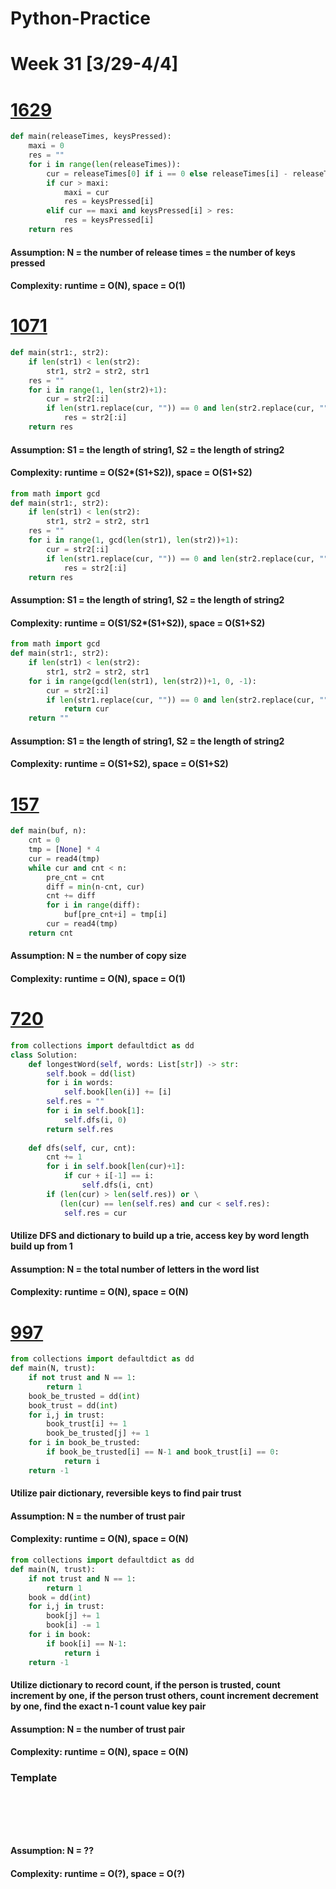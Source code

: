 # Python-Practice

# Week 31 [3/29-4/4]

# [1629](https://leetcode.com/problems/slowest-key/)
```python
def main(releaseTimes, keysPressed):
    maxi = 0
    res = ""
    for i in range(len(releaseTimes)):
        cur = releaseTimes[0] if i == 0 else releaseTimes[i] - releaseTimes[i-1]
        if cur > maxi:
            maxi = cur
            res = keysPressed[i]
        elif cur == maxi and keysPressed[i] > res:
            res = keysPressed[i]
    return res
```
#### Assumption: N = the number of release times = the number of keys pressed
#### Complexity: runtime = O(N), space = O(1)

# [1071](https://leetcode.com/problems/greatest-common-divisor-of-strings/)
```python
def main(str1:, str2):
    if len(str1) < len(str2):
        str1, str2 = str2, str1
    res = ""
    for i in range(1, len(str2)+1):
        cur = str2[:i]
        if len(str1.replace(cur, "")) == 0 and len(str2.replace(cur, "")) == 0:
            res = str2[:i]
    return res
```
#### Assumption: S1 = the length of string1, S2 = the length of string2
#### Complexity: runtime = O(S2*(S1+S2)), space = O(S1+S2)
```python
from math import gcd
def main(str1:, str2):
    if len(str1) < len(str2):
        str1, str2 = str2, str1
    res = ""
    for i in range(1, gcd(len(str1), len(str2))+1):
        cur = str2[:i]
        if len(str1.replace(cur, "")) == 0 and len(str2.replace(cur, "")) == 0:
            res = str2[:i]
    return res
```
#### Assumption: S1 = the length of string1, S2 = the length of string2
#### Complexity: runtime = O(S1/S2*(S1+S2)), space = O(S1+S2)
```python
from math import gcd
def main(str1:, str2):
    if len(str1) < len(str2):
        str1, str2 = str2, str1
    for i in range(gcd(len(str1), len(str2))+1, 0, -1):
        cur = str2[:i]
        if len(str1.replace(cur, "")) == 0 and len(str2.replace(cur, "")) == 0:
            return cur
    return ""
```
#### Assumption: S1 = the length of string1, S2 = the length of string2
#### Complexity: runtime = O(S1+S2), space = O(S1+S2)

# [157](https://leetcode.com/problems/read-n-characters-given-read4/)
```python
def main(buf, n):
    cnt = 0
    tmp = [None] * 4
    cur = read4(tmp)
    while cur and cnt < n:
        pre_cnt = cnt
        diff = min(n-cnt, cur)
        cnt += diff
        for i in range(diff):
            buf[pre_cnt+i] = tmp[i]
        cur = read4(tmp)
    return cnt
```
#### Assumption: N = the number of copy size
#### Complexity: runtime = O(N), space = O(1)

# [720](https://leetcode.com/problems/longest-word-in-dictionary/)
```python
from collections import defaultdict as dd
class Solution:
    def longestWord(self, words: List[str]) -> str:
        self.book = dd(list)
        for i in words:
            self.book[len(i)] += [i]
        self.res = ""
        for i in self.book[1]:
            self.dfs(i, 0)
        return self.res
    
    def dfs(self, cur, cnt):
        cnt += 1
        for i in self.book[len(cur)+1]:
            if cur + i[-1] == i:
                self.dfs(i, cnt)
        if (len(cur) > len(self.res)) or \
           (len(cur) == len(self.res) and cur < self.res):
            self.res = cur
```
#### Utilize DFS and dictionary to build up a trie, access key by word length build up from 1
#### Assumption: N = the total number of letters in the word list
#### Complexity: runtime = O(N), space = O(N)

# [997](https://leetcode.com/problems/find-the-town-judge/)
```python
from collections import defaultdict as dd
def main(N, trust):
    if not trust and N == 1:
        return 1
    book_be_trusted = dd(int)
    book_trust = dd(int)
    for i,j in trust:
        book_trust[i] += 1
        book_be_trusted[j] += 1
    for i in book_be_trusted:
        if book_be_trusted[i] == N-1 and book_trust[i] == 0:
            return i
    return -1
```
#### Utilize pair dictionary, reversible keys to find pair trust
#### Assumption: N = the number of trust pair
#### Complexity: runtime = O(N), space = O(N)
```python
from collections import defaultdict as dd
def main(N, trust):
    if not trust and N == 1:
        return 1
    book = dd(int)
    for i,j in trust:
        book[j] += 1
        book[i] -= 1
    for i in book:
        if book[i] == N-1:
            return i
    return -1
```
#### Utilize dictionary to record count, if the person is trusted, count increment by one, if the person trust others, count increment decrement by one, find the exact n-1 count value key pair
#### Assumption: N = the number of trust pair
#### Complexity: runtime = O(N), space = O(N)

### Template
# []()
```sql
```

# []()
```python
```
#### Assumption: N = ??
#### Complexity: runtime = O(?), space = O(?)